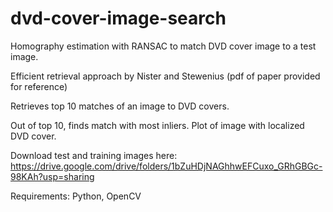 # dvd-cover-image-search

Homography estimation with RANSAC to match DVD cover image to a test image.

Efficient retrieval approach by Nister and Stewenius (pdf of paper provided for reference)

Retrieves top 10 matches of an image to DVD covers.

Out of top 10, finds match with most inliers. Plot of image with localized DVD cover.

Download test and training images here: https://drive.google.com/drive/folders/1bZuHDjNAGhhwEFCuxo_GRhGBGc-98KAh?usp=sharing

Requirements: Python, OpenCV
